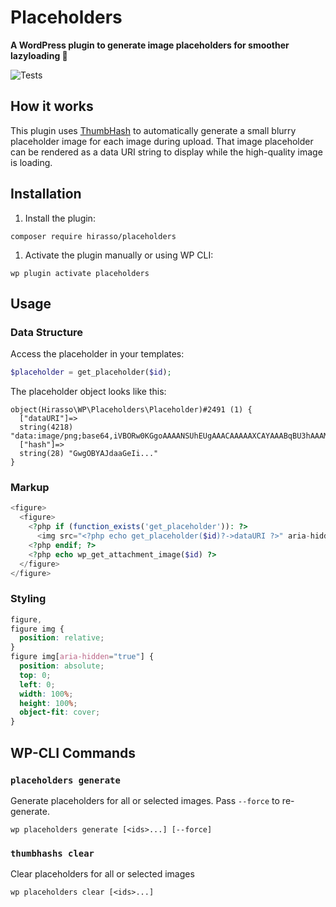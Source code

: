 # Placeholders

**A WordPress plugin to generate image placeholders for smoother lazyloading 🎨**

![Tests](https://github.com/hirasso/placeholders/actions/workflows/tests.yml/badge.svg)

## How it works

This plugin uses [ThumbHash](https://evanw.github.io/thumbhash/) to automatically generate a small blurry placeholder image for each image during upload. That image placeholder can be rendered as a data URI string to display while the high-quality image is loading.

## Installation

1. Install the plugin:

```shell
composer require hirasso/placeholders
```

1. Activate the plugin manually or using WP CLI:

```shell
wp plugin activate placeholders
```

## Usage

### Data Structure

Access the placeholder in your templates:

```php
$placeholder = get_placeholder($id);
```

The placeholder object looks like this:

```
object(Hirasso\WP\Placeholders\Placeholder)#2491 (1) {
  ["dataURI"]=>
  string(4218) "data:image/png;base64,iVBORw0KGgoAAAANSUhEUgAAACAAAAAXCAYAAABqBU3hAAAMEElEQVR4AQCBAH7..."
  ["hash"]=>
  string(28) "GwgOBYAJdaaGeIi..."
}
```

### Markup

```php
<figure>
  <figure>
    <?php if (function_exists('get_placeholder')): ?>
      <img src="<?php echo get_placeholder($id)?->dataURI ?>" aria-hidden="true" alt="">
    <?php endif; ?>
    <?php echo wp_get_attachment_image($id) ?>
  </figure>
</figure>
```

### Styling

```css
figure,
figure img {
  position: relative;
}
figure img[aria-hidden="true"] {
  position: absolute;
  top: 0;
  left: 0;
  width: 100%;
  height: 100%;
  object-fit: cover;
}
```

## WP-CLI Commands

### `placeholders generate`

Generate placeholders for all or selected images. Pass `--force` to re-generate.

```
wp placeholders generate [<ids>...] [--force]
```

### `thumbhashs clear`

Clear placeholders for all or selected images

```
wp placeholders clear [<ids>...]
```
